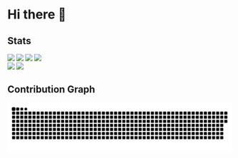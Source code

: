 # Hi there 👋

## Stats
![](http://github-profile-summary-cards.vercel.app/api/cards/profile-details?username=Kaympe20&theme=tokyonight)
![](http://github-profile-summary-cards.vercel.app/api/cards/productive-time?username=Kaympe20&theme=tokyonight&utcOffset=4)
![](https://github-readme-stats.vercel.app/api?username=Kaympe20&theme=tokyonight&hide_border=true&include_all_commits=true&count_private=true)
![](https://github-readme-streak-stats.herokuapp.com/?user=Kaympe20&theme=tokyonight&hide_border=true) <br />
![](https://github-readme-stats.hackclub.dev/api/wakatime?username=418&api_domain=hackatime.hackclub.com&theme=tokyonight&custom_title=Hackatime+Stats&layout=compact&cache_seconds=0&hide_border=true)
![](https://github-readme-stats.vercel.app/api/top-langs/?username=Kaympe20&theme=tokyonight&hide_border=true&include_all_commits=true&count_private=true&layout=pie)

## Contribution Graph
![snake gif](https://github.com/NeonGamerBot-QK/NeonGamerBot-QK/blob/output/github-contribution-grid-snake.svg)
